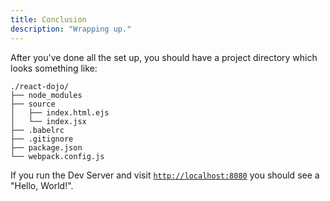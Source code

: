 ```yaml
---
title: Conclusion
description: "Wrapping up."
---
```


After you've done all the set up, you should have a project directory which looks something like:

```
./react-dojo/
├── node_modules
├── source
│   ├── index.html.ejs
│   └── index.jsx
├── .babelrc
├── .gitignore
├── package.json
└── webpack.config.js
```

If you run the Dev Server and visit [`http://localhost:8080`](http://localhost:8080) you should see a "Hello, World!".